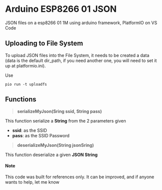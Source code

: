 # Arduino ESP8266 01 JSON

JSON files on a esp8266 01 1M using arduino framework, PlatformIO on VS Code

## Uploading to File System

To upload JSON files into the File System, it needs to be created a data (data is the default dir_path, if you need another one, you will need to set it up at platformio.ini).

Use

```
pio run -t uploadfs
```

## Functions

> **serializeMyJson(Sring ssid, String pass)**

This function serialize a **String** from the 2 parameters given

- **ssid**: as the SSID
- **pass**: as the SSID Password

> **deserializeMyJson(String jsonSring)**

This function deserialize a given **JSON String**

#### Note

This code was built for references only. It can be improved, and if anyone wants to help, let me know
